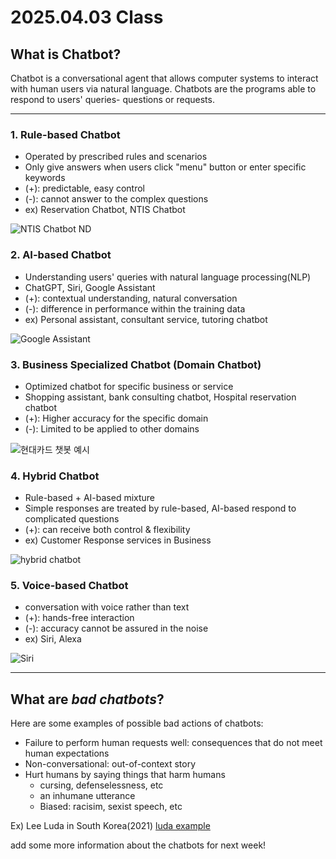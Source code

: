 # 2025.04.03 Class


## What is Chatbot? 

Chatbot is a conversational agent that allows computer systems to interact with human users via natural language. 
Chatbots are the programs able to respond to users' queries- questions or requests. 

---
### 1. Rule-based Chatbot

- Operated by prescribed rules and scenarios 
- Only give answers when users click "menu" button or enter specific keywords
- (+): predictable, easy control
- (-): cannot answer to the complex questions
- ex) Reservation Chatbot, NTIS Chatbot

![NTIS Chatbot ND](https://i.ytimg.com/vi/Fu6ztIDDtsM/sddefault.jpg)

### 2. AI-based Chatbot

- Understanding users' queries with natural language processing(NLP)
- ChatGPT, Siri, Google Assistant
- (+): contextual understanding, natural conversation
- (-): difference in performance within the training data
- ex) Personal assistant, consultant service, tutoring chatbot

![Google Assistant](https://www.cnet.com/a/img/resize/1f2be024ea05e55ce273e4f410c21a1fb2b3a1ff/hub/2018/05/08/4b33a302-0d8c-4dde-985d-f6a63b6e96fe/google-io-2018-google-assistant-7136.jpg?auto=webp&fit=crop&height=1200&width=1200)

### 3. Business Specialized Chatbot (Domain Chatbot)

- Optimized chatbot for specific business or service
- Shopping assistant, bank consulting chatbot, Hospital reservation chatbot
- (+): Higher accuracy for the specific domain
- (-): Limited to be applied to other domains 

![현대카드 챗봇 예시](https://cdn.apple-economy.com/news/photo/201708/35252_20365_1025.jpg)

### 4. Hybrid Chatbot

- Rule-based + AI-based mixture
- Simple responses are treated by rule-based, AI-based respond to complicated questions
- (+): can receive both control & flexibility
- ex) Customer Response services in Business

![hybrid chatbot](https://tovie.ai/wp-content/uploads/2023/10/dialog_003-1024x576.jpg)

### 5. Voice-based Chatbot

- conversation with voice rather than text
- (+): hands-free interaction
- (-): accuracy cannot be assured in the noise
- ex) Siri, Alexa

![Siri](https://i.pinimg.com/736x/6b/bc/33/6bbc337c7861b34924507061b7ef0137.jpg)

---
## What are *bad chatbots*?

Here are some examples of possible bad actions of chatbots:

- Failure to perform human requests well: consequences that do not meet human expectations
- Non-conversational: out-of-context story
- Hurt humans by saying things that harm humans
    - cursing, defenselessness, etc
    - an inhumane utterance
    - Biased: racisim, sexist speech, etc

Ex) Lee Luda in South Korea(2021)
[luda example](https://www.techtimes.com/articles/255964/20210114/south-korea-ai-chatbot-gets-suspended-facebook-abusive-insulting-comments.htm)

add some more information about the chatbots for next week! 
